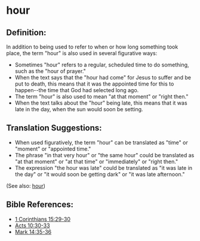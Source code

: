 # hour #

## Definition: ##

In addition to being used to refer to when or how long something took place, the term "hour" is also used in several figurative ways:

* Sometimes "hour" refers to a regular, scheduled time to do something, such as the "hour of prayer."
* When the text says that the "hour had come" for Jesus to suffer and be put to death, this means that it was the appointed time for this to happen--the time that God had selected long ago.
* The term "hour" is also used to mean "at that moment" or "right then."
* When the text talks about the "hour" being late, this means that it was late in the day, when the sun would soon be setting.

## Translation Suggestions: ##

* When used figuratively, the term "hour" can be translated as "time" or "moment" or "appointed time."
* The phrase "in that very hour" or "the same hour" could be translated as "at that moment" or "at that time" or "immediately" or "right then."
* The expression "the hour was late" could be translated as "it was late in the day" or "it would soon be getting dark" or "it was late afternoon."

(See also: [hour](../other/biblicaltimehour.md))

## Bible References: ##

* [1 Corinthians 15:29-30](en/tn/1co/help/15/29)
* [Acts 10:30-33](en/tn/act/help/10/30)
* [Mark 14:35-36](en/tn/mrk/help/14/35)